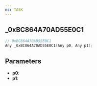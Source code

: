 ```yaml
---
ns: TASK
---
```

## _0xBC864A70AD55E0C1

```c
// 0xBC864A70AD55E0C1
Any _0xBC864A70AD55E0C1(Any p0, Any p1);
```

## Parameters
* **p0**:
* **p1**:
